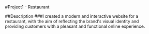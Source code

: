 #Project1 - Restaurant

##Description
###I created a modern and interactive website for a restaurant, with the aim of reflecting the brand's visual identity and providing customers with a pleasant and functional online experience.
